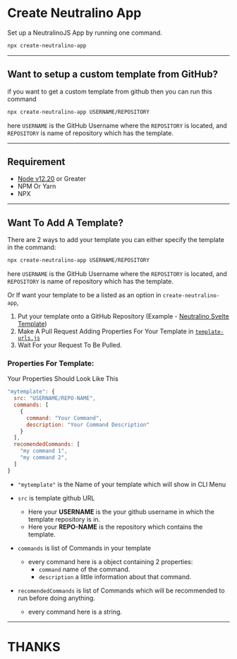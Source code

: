 # Create Neutralino App
Set up a NeutralinoJS App by running one command.

```bash
npx create-neutralino-app
```

---
## Want to setup a custom template from GitHub?
if you want to get a custom template from github then you can run this command

```bash
npx create-neutralino-app USERNAME/REPOSITORY
```

here `USERNAME` is the GitHub Username where the `REPOSITORY` is located, and `REPOSITORY` is name of repository which has the template.

---

## Requirement
- [Node v12.20](https://nodejs.org/download/release/v12.20.0/) or Greater
- NPM Or Yarn
- NPX

---

## Want To Add A Template?
There are 2 ways to add your template you can either specify the template in the command:

```bash
npx create-neutralino-app USERNAME/REPOSITORY
```

here `USERNAME` is the GitHub Username where the `REPOSITORY` is located, and `REPOSITORY` is name of repository which has the template.

Or If want your template to be a listed as an option in `create-neutralino-app`,

1. Put your template onto a GitHub Repository (Example - [Neutralino Svelte Template](https://github.com/DEVLOPRR/svelte-neutralino))
2. Make A Pull Request Adding Properties For Your Template in [`template-urls.js`](https://github.com/DEVLOPRR/Create-Neutralino-App/blob/main/src/template-urls.js)
3. Wait For your Request To Be Pulled.

### Properties For Template:

Your Properties Should Look Like This

```javascript
"mytemplate": {
  src: "USERNAME/REPO-NAME",
  commands: [
    {
      command: "Your Command",
      description: "Your Command Description"
    }
  ],
  recomendedCommands: [
    "my command 1",
    "my command 2",
  ]
}
```

- `"mytemplate"` is the Name of your template which will show in CLI Menu
- `src` is template github URL
  - Here your **USERNAME** is the your github username in which the template repository is in.
  - Here your **REPO-NAME** is the repository which contains the template.

- `commands` is list of Commands in your template
  - every command here is a object containing 2 properties:
    - `command` name of the command.
    - `description` a little information about that command.

- `recomendedCommands` is list of Commands which will be recommended to run before doing anything.
  - every command here is a string.

---

# THANKS
